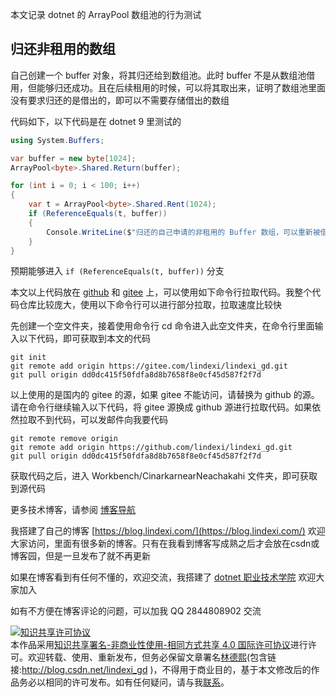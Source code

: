 
本文记录 dotnet 的 ArrayPool 数组池的行为测试

<!--more-->


<!-- 发布 -->
<!-- 博客 -->

## 归还非租用的数组

自己创建一个 buffer 对象，将其归还给到数组池。此时 buffer 不是从数组池借用，但能够归还成功。且在后续租用的时候，可以将其取出来，证明了数组池里面没有要求归还的是借出的，即可以不需要存储借出的数组

代码如下，以下代码是在 dotnet 9 里测试的

```csharp
using System.Buffers;

var buffer = new byte[1024];
ArrayPool<byte>.Shared.Return(buffer);

for (int i = 0; i < 100; i++)
{
    var t = ArrayPool<byte>.Shared.Rent(1024);
    if (ReferenceEquals(t, buffer))
    {
        Console.WriteLine($"归还的自己申请的非租用的 Buffer 数组，可以重新被借用出来");
    }
}
```

预期能够进入 `if (ReferenceEquals(t, buffer))` 分支

本文以上代码放在 [github](https://github.com/lindexi/lindexi_gd/tree/dd0dc415f50fdfa8d8b7658f8e0cf45d587f2f7d/Workbench/CinarkarnearNeachakahi) 和 [gitee](https://gitee.com/lindexi/lindexi_gd/blob/dd0dc415f50fdfa8d8b7658f8e0cf45d587f2f7d/Workbench/CinarkarnearNeachakahi) 上，可以使用如下命令行拉取代码。我整个代码仓库比较庞大，使用以下命令行可以进行部分拉取，拉取速度比较快

先创建一个空文件夹，接着使用命令行 cd 命令进入此空文件夹，在命令行里面输入以下代码，即可获取到本文的代码

```
git init
git remote add origin https://gitee.com/lindexi/lindexi_gd.git
git pull origin dd0dc415f50fdfa8d8b7658f8e0cf45d587f2f7d
```

以上使用的是国内的 gitee 的源，如果 gitee 不能访问，请替换为 github 的源。请在命令行继续输入以下代码，将 gitee 源换成 github 源进行拉取代码。如果依然拉取不到代码，可以发邮件向我要代码

```
git remote remove origin
git remote add origin https://github.com/lindexi/lindexi_gd.git
git pull origin dd0dc415f50fdfa8d8b7658f8e0cf45d587f2f7d
```

获取代码之后，进入 Workbench/CinarkarnearNeachakahi 文件夹，即可获取到源代码

更多技术博客，请参阅 [博客导航](https://blog.lindexi.com/post/%E5%8D%9A%E5%AE%A2%E5%AF%BC%E8%88%AA.html )


我搭建了自己的博客 [https://blog.lindexi.com/](https://blog.lindexi.com/) 欢迎大家访问，里面有很多新的博客。只有在我看到博客写成熟之后才会放在csdn或博客园，但是一旦发布了就不再更新

如果在博客看到有任何不懂的，欢迎交流，我搭建了 [dotnet 职业技术学院](https://t.me/dotnet_campus) 欢迎大家加入

如有不方便在博客评论的问题，可以加我 QQ 2844808902 交流

<a rel="license" href="http://creativecommons.org/licenses/by-nc-sa/4.0/"><img alt="知识共享许可协议" style="border-width:0" src="https://licensebuttons.net/l/by-nc-sa/4.0/88x31.png" /></a><br />本作品采用<a rel="license" href="http://creativecommons.org/licenses/by-nc-sa/4.0/">知识共享署名-非商业性使用-相同方式共享 4.0 国际许可协议</a>进行许可。欢迎转载、使用、重新发布，但务必保留文章署名[林德熙](http://blog.csdn.net/lindexi_gd)(包含链接:http://blog.csdn.net/lindexi_gd )，不得用于商业目的，基于本文修改后的作品务必以相同的许可发布。如有任何疑问，请与我[联系](mailto:lindexi_gd@163.com)。